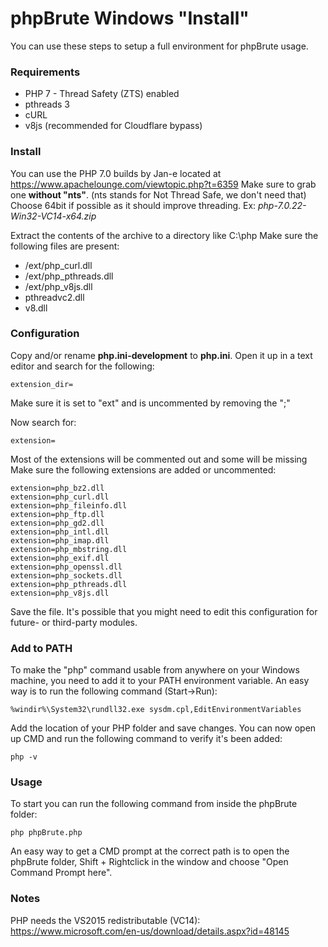 # phpBrute Windows "Install"

You can use these steps to setup a full environment for phpBrute usage. 

### Requirements
- PHP 7 - Thread Safety (ZTS) enabled
- pthreads 3
- cURL
- v8js (recommended for Cloudflare bypass)

### Install
You can use the PHP 7.0 builds by Jan-e located at https://www.apachelounge.com/viewtopic.php?t=6359
Make sure to grab one **without "nts"**. (nts stands for Not Thread Safe, we don't need that)
Choose 64bit if possible as it should improve threading.
Ex: *php-7.0.22-Win32-VC14-x64.zip*

Extract the contents of the archive to a directory like C:\php
Make sure the following files are present:
- /ext/php_curl.dll
- /ext/php_pthreads.dll
- /ext/php_v8js.dll
- pthreadvc2.dll
- v8.dll

### Configuration
Copy and/or rename **php.ini-development** to **php.ini**.
Open it up in a text editor and search for the following:
```
extension_dir=
```

Make sure it is set to "ext" and is uncommented by removing the ";"

Now search for:
```
extension=
```

Most of the extensions will be commented out and some will be missing
Make sure the following extensions are added or uncommented:
```
extension=php_bz2.dll
extension=php_curl.dll
extension=php_fileinfo.dll
extension=php_ftp.dll
extension=php_gd2.dll
extension=php_intl.dll
extension=php_imap.dll
extension=php_mbstring.dll
extension=php_exif.dll
extension=php_openssl.dll
extension=php_sockets.dll
extension=php_pthreads.dll
extension=php_v8js.dll
```

Save the file. It's possible that you might need to edit this configuration for future- or third-party modules.

### Add to PATH
To make the "php" command usable from anywhere on your Windows machine, you need to add it to your PATH environment variable.
An easy way is to run the following command (Start->Run):
```
%windir%\System32\rundll32.exe sysdm.cpl,EditEnvironmentVariables
```
Add the location of your PHP folder and save changes. You can now open up CMD and run the following command to verify it's been added:
```
php -v
```

### Usage
To start you can run the following command from inside the phpBrute folder:
```
php phpBrute.php
```

An easy way to get a CMD prompt at the correct path is to open the phpBrute folder, Shift + Rightclick in the window and choose "Open Command Prompt here".

### Notes
PHP needs the VS2015 redistributable (VC14):
https://www.microsoft.com/en-us/download/details.aspx?id=48145